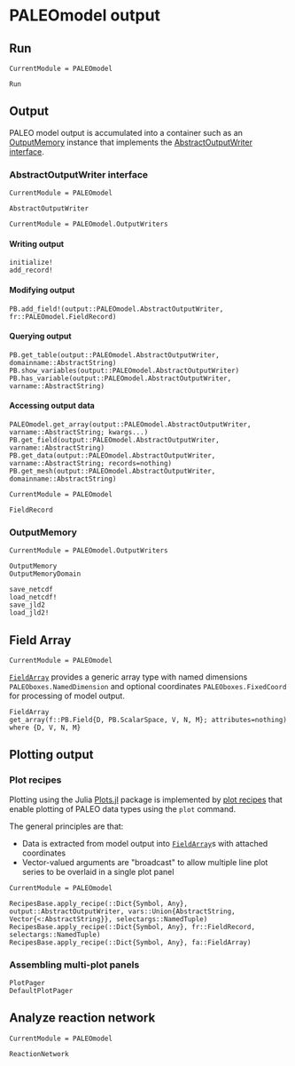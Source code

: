 

# PALEOmodel output

## Run

```@meta
CurrentModule = PALEOmodel
```
```@docs
Run
```

## Output
PALEO model output is accumulated into a container such as an [OutputMemory](@ref) instance that implements the [AbstractOutputWriter interface](@ref).

### AbstractOutputWriter interface

```@meta
CurrentModule = PALEOmodel
```
```@docs
AbstractOutputWriter
```

```@meta
CurrentModule = PALEOmodel.OutputWriters
```
#### Writing output
```@docs
initialize!
add_record!
```
#### Modifying output
```@docs
PB.add_field!(output::PALEOmodel.AbstractOutputWriter, fr::PALEOmodel.FieldRecord) 
```
#### Querying output
```@docs
PB.get_table(output::PALEOmodel.AbstractOutputWriter, domainname::AbstractString)
PB.show_variables(output::PALEOmodel.AbstractOutputWriter)
PB.has_variable(output::PALEOmodel.AbstractOutputWriter, varname::AbstractString)
```

#### Accessing output data
```@docs
PALEOmodel.get_array(output::PALEOmodel.AbstractOutputWriter, varname::AbstractString; kwargs...)
PB.get_field(output::PALEOmodel.AbstractOutputWriter, varname::AbstractString)
PB.get_data(output::PALEOmodel.AbstractOutputWriter, varname::AbstractString; records=nothing)
PB.get_mesh(output::PALEOmodel.AbstractOutputWriter, domainname::AbstractString)
```
```@meta
CurrentModule = PALEOmodel
```
```@docs
FieldRecord
```

### OutputMemory

```@meta
CurrentModule = PALEOmodel.OutputWriters
```
```@docs
OutputMemory
OutputMemoryDomain
```

```@docs
save_netcdf
load_netcdf!
save_jld2
load_jld2!
```

## Field Array

```@meta
CurrentModule = PALEOmodel
```
[`FieldArray`](@ref) provides a generic array type with named dimensions `PALEOboxes.NamedDimension` and optional coordinates `PALEOboxes.FixedCoord` for processing of model output.

```@docs
FieldArray
get_array(f::PB.Field{D, PB.ScalarSpace, V, N, M}; attributes=nothing) where {D, V, N, M}
```

## Plotting output

### Plot recipes
Plotting using the Julia [Plots.jl](https://github.com/JuliaPlots/Plots.jl) package is implemented by [plot recipes](https://docs.juliaplots.org/latest/recipes/) that enable plotting of PALEO data types using the `plot` command.

The general principles are that:
- Data is extracted from model output into [`FieldArray`](@ref)s with attached coordinates
- Vector-valued arguments are "broadcast" to allow multiple line plot series to be overlaid in a single plot panel

```@meta
CurrentModule = PALEOmodel
```
```@docs
RecipesBase.apply_recipe(::Dict{Symbol, Any}, output::AbstractOutputWriter, vars::Union{AbstractString, Vector{<:AbstractString}}, selectargs::NamedTuple)
RecipesBase.apply_recipe(::Dict{Symbol, Any}, fr::FieldRecord, selectargs::NamedTuple)
RecipesBase.apply_recipe(::Dict{Symbol, Any}, fa::FieldArray)
```
### Assembling multi-plot panels
```@docs
PlotPager
DefaultPlotPager
```

## Analyze reaction network
```@meta
CurrentModule = PALEOmodel
```
```@docs
ReactionNetwork
```
